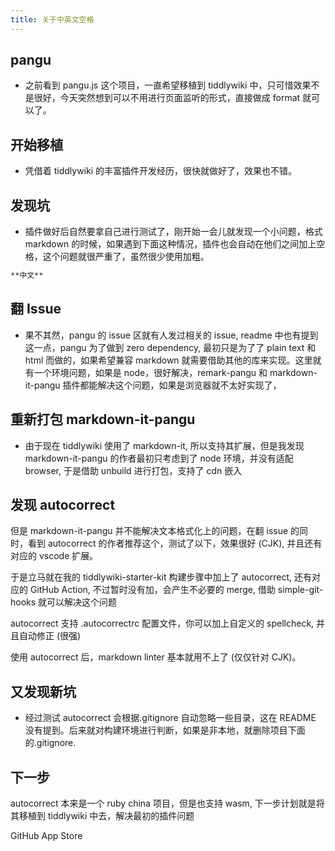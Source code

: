 ```yaml
---
title: 关于中英文空格
---
```


## pangu

- 之前看到 pangu.js 这个项目，一直希望移植到 tiddlywiki 中，只可惜效果不是很好，今天突然想到可以不用进行页面监听的形式，直接做成 format 就可以了。

## 开始移植

- 凭借着 tiddlywiki 的丰富插件开发经历，很快就做好了，效果也不错。

## 发现坑

- 插件做好后自然要拿自己进行测试了，刚开始一会儿就发现一个小问题，格式 markdown 的时候，如果遇到下面这种情况，插件也会自动在他们之间加上空格，这个问题就很严重了，虽然很少使用加粗。

```md
**中文**
```

## 翻 Issue

- 果不其然，pangu 的 issue 区就有人发过相关的 issue, readme 中也有提到这一点，pangu 为了做到 zero dependency, 最初只是为了了 plain text 和 html 而做的，如果希望兼容 markdown 就需要借助其他的库来实现。这里就有一个环境问题，如果是 node，很好解决，remark-pangu 和 markdown-it-pangu 插件都能解决这个问题，如果是浏览器就不太好实现了，

## 重新打包 markdown-it-pangu

- 由于现在 tiddlywiki 使用了 markdown-it, 所以支持其扩展，但是我发现 markdown-it-pangu 的作者最初只考虑到了 node 环境，并没有适配 browser, 于是借助 unbuild 进行打包，支持了 cdn 嵌入

## 发现 autocorrect

但是 markdown-it-pangu 并不能解决文本格式化上的问题，在翻 issue 的同时，看到 autocorrect 的作者推荐这个，测试了以下，效果很好 (CJK), 并且还有对应的 vscode 扩展。

于是立马就在我的 tiddlywiki-starter-kit 构建步骤中加上了 autocorrect, 还有对应的 GitHub Action, 不过暂时没有加，会产生不必要的 merge, 借助 simple-git-hooks 就可以解决这个问题

autocorrect 支持 .autocorrectrc 配置文件，你可以加上自定义的 spellcheck, 并且自动修正 (很强)

使用 autocorrect 后，markdown linter 基本就用不上了 (仅仅针对 CJK)。

## 又发现新坑

- 经过测试 autocorrect 会根据.gitignore 自动忽略一些目录，这在 README 没有提到。后来就对构建环境进行判断，如果是非本地，就删除项目下面的.gitignore.

## 下一步

autocorrect 本来是一个 ruby china 项目，但是也支持 wasm, 下一步计划就是将其移植到 tiddlywiki 中去，解决最初的插件问题

GitHub
App Store
